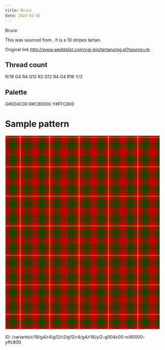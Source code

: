 ```yaml
---
title: Bruce
date: 2023-02-02
---
```

Bruce

This was sourced from <no value>.  It is a 10 stripes tartan.

Original link http://www.weddslist.com/cgi-bin/tartans/pg.pl?source=rb

## Thread count
R/16 G4 R4 G12 R2 G12 R4 G4 R16 Y/2

## Palette
G#004C00 R#C80000 Y#FFC800

# Sample pattern

![Tartan detail](tartan.png "R/16 G4 R4 G12 R2 G12 R4 G4 R16 Y/2 tartan")

ID: /variants/r/16/g4/r4/g12/r2/g12/r4/g4/r16/y/2-g004c00-rc80000-yffc800